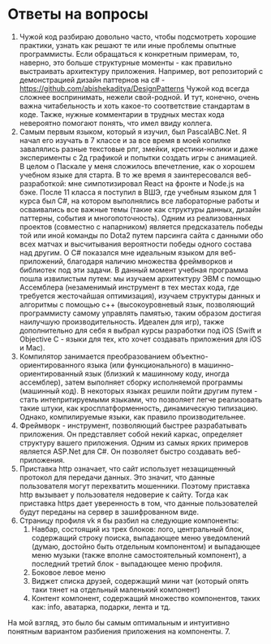 # Ответы на вопросы
1. Чужой код разбираю довольно часто, чтобы подсмотреть хорошие практики, узнать как решают те или иные проблемы опытные программисты. Если обращаться к конкретным примерам, то, наверно, это больше структурные моменты - как правильно выстраивать архитектуру приложения. Например, вот репозиторий с демонстрацией дизайн паттернов на c# - https://github.com/abishekaditya/DesignPatterns Чужой код всегда сложнее воспринимать, нежели свой-родной. И тут, конечно, очень важна читабельность и хоть какое-то соответствие стандартам в коде. Также, нужные комментарии в трудных местах кода невероятно помогают понять, что имел ввиду коллега.
2. Самым первым языком, который я изучил, был PascalABC.Net. Я начал его изучать в 7 классе и за все время в моей копилке завалялись разные текстовые рпг, змейки, крестики-нолики и даже эксперименты с 2д графикой и попытки создать игры с анимацией. В целом о Паскале у меня сложилось впечетление, как о хорошем учебном языке для старта. В то же время я заинтересовался веб-разработкой: мне симпотизировал React на фронте и Node.js на бэке. После 11 класса я поступил в ВШЭ, где учебным языком для 1 курса был C#, на котором выполнялись все лабораторные работы и осваивались все важные темы (такие как структуры данных, дизайн паттерны, события и многопоточность). Одним из реализованных проектов (совместно с напарником) является предсказатель победы той или иной команды по Dota2 путем парсинга сайта с данными обо всех матчах и высчитывания вероятности победы одного состава над другим. О C# показался мне идеальным языком для веб-приложений, благодаря наличию множества фреймворков и библиотек под эти задачи. В данный момент учебная программа пошла извилистым путем: мы изучаем архитектуру ЭВМ с помощью Ассемблера (незаменимый инструмент в тех местах кода, где требуется жесточайшая оптимизация), изучаем структуры данных и алгоритмы с помощью с++ (высокоуровневый язык, позволяющий программисту самому управлять памятью, таким образом достигая наилучшую производительность. Идеален для игр), также дополнительно для себя я выбрал курсы разработки под iOS (Swift и Objective C - языки для тех, кто хочет создавать приложения для iOS и Mac). 
3. Компилятор занимается преобразованием объектно-ориентированного языка (или функционального) в машинно-ориентированный язык (близкий к машинному коду, иногда ассемблер), затем выполняет сборку исполняемой программы (машинный код). В некоторых языках решили пойти другим путем - стать интепритируемыми языками, что позволяет легче реализовать такие штуки, как кросплатформенность, динамическую типизацию. Однако, компилируемые языки, как правило производительнее.
4. Фреймворк - инструмент, позволяющий быстрее разрабатывать приложения. Он представляет собой некий каркас, определяет структуру вашего приложения. Одним из самых ярких примеров является ASP.Net для C#. Он позволяет быстро создавать веб-приложения.
5. Приставка http означает, что сайт использует незащищенный протокол для передачи данных. Это значит, что данные пользователя могут перехватить мошенники. Поэтому приставка http вызывает у пользователя недоверие к сайту. Тогда как приставка https дает уверенность в том, что данные пользователей будут переданы на сервер в зашифрованном виде. 
6. Страницу профиля vk я бы разбил на следующие компоненты:
	1. Навбар, состоящий из трех блоков: лого, центральный блок, содержащий строку поиска, выпадающее меню уведомлений (думаю, достойно быть отдельным компонентом) и выпадающее меню музыки (также вполне самостоятельный компонент), а последний третий блок - выпадающее меню профиля.
	2. Боковое левое меню
	3. Виджет списка друзей, содержащий мини чат (который опять таки тянет на отдельный маленький компонент)
	4. Контент компонент, содержащий множество компонентов, таких как: info, аватарка, подарки, лента и тд. 
	
На мой взгляд, это было бы самым оптимальным и интуитивно понятным вариантом разбиения приложения на компоненты.
7. 
